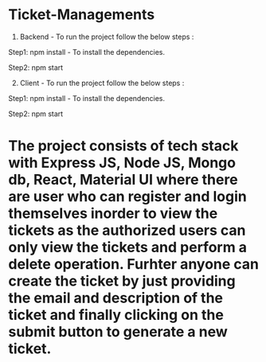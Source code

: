# Ticket-Managements

1. Backend - To run the project follow the below steps :

Step1: npm install - To install the dependencies.

Step2: npm start

2. Client - To run the project follow the below steps :

Step1: npm install - To install the dependencies.

Step2: npm start

# The project consists of tech stack with Express JS, Node JS, Mongo db, React, Material UI where there are user who can register and login themselves inorder to view the tickets as the authorized users can only view the tickets and perform a delete operation. Furhter anyone can create the ticket by just providing the email and description of the ticket and finally clicking on the submit button to generate a new ticket.

